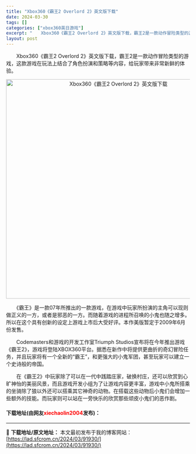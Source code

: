 ```yaml
---
title: "Xbox360《霸王2 Overlord 2》英文版下载"
date: 2024-03-30
tags: []
categories: ["xbox360英日游戏"]
excerpt: "　　Xbox360《霸王2 Overlord 2》英文版下载，霸王2是一款动作冒险类型的游戏，这款游戏在玩法上结合了角色扮演和策略等内容，给玩家带来非常新鲜的体验。 　　《霸王》是一款07年所推出的一款游戏，在游戏中玩家所扮演的主角可以现则做正义的一方，或者是邪恶的一方。而随着游戏的进程所召唤的小鬼&hellip;"
layout: post
---
```


 <p>　　Xbox360《霸王2 Overlord 2》英文版下载，霸王2是一款动作冒险类型的游戏，这款游戏在玩法上结合了角色扮演和策略等内容，给玩家带来非常新鲜的体验。</p> <p align="center"><img align="" border="0" src="https://lad.sfcrom.cn/wp-content/uploads/2024/03/20240330_6607de655f8ad.webp" width="600" alt="Xbox360《霸王2 Overlord 2》英文版下载" /></p> <p>　　《霸王》是一款07年所推出的一款游戏，在游戏中玩家所扮演的主角可以现则做正义的一方，或者是邪恶的一方。而随着游戏的进程所召唤的小鬼也随之增多。所以在这个具有创新的设定上游戏上市后大受好评。本作美版暂定于2009年6月份发售。</p> <p>　　Codemasters和游戏的开发工作室Triumph Studios宣布将在今年推出游戏《霸王2》，游戏将登陆XBOX360平台。据悉在新作中将提供更曲折的奇幻冒险任务，并且玩家将有一个全新的&ldquo;霸王&rdquo;，和更强大的小鬼军团，甚至玩家可以建立一个史诗般的帝国。</p> <p>　　在《霸王2》中玩家除了可以在一代中践踏庄家，破换村庄，还可以欣赏到心旷神怡的美丽风景，而且游戏开发小组为了让游戏内容更丰富，游戏中小鬼所搭乘的坐骑除了狼以外还可以搭乘其它神奇的动物。在搭载这些动物后小鬼们会增加一些额外的技能。而玩家则可以站在一旁快乐的欣赏那些顽皮小鬼们的恶作剧。</p> <p><h4>下载地址(由网友<font color="red">xiechaolin2004</font>发布)：</h4></p> 

---
📖 **下载地址/原文地址：** 本文最初发布于我的博客网站：[https://lad.sfcrom.cn/2024/03/91930/](https://lad.sfcrom.cn/2024/03/91930/)
